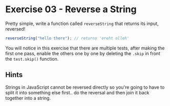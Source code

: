 # Exercise 03 - Reverse a String

Pretty simple, write a function called `reverseString` that returns its input, reversed!

```javascript
reverseString("hello there"); // returns 'ereht olleh'
```

You will notice in this exercise that there are multiple tests, after making the first one pass, enable the others one by one by deleting the `.skip` in front the `test.skip()` function.

## Hints

Strings in JavaScript cannot be reversed directly so you're going to have to split it into something else first.. do the reversal and then join it back together into a string.
